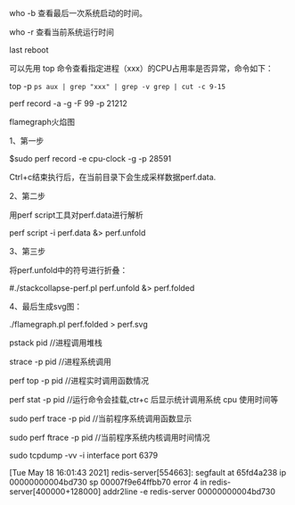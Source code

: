 who -b 查看最后一次系统启动的时间。

who -r 查看当前系统运行时间

last reboot

可以先用 top 命令查看指定进程（xxx）的CPU占用率是否异常，命令如下：

top -p `ps aux | grep "xxx" | grep -v grep | cut -c 9-15`

perf record -a -g -F 99 -p 21212

flamegraph火焰图

1、第一步

$sudo perf record -e cpu-clock -g -p 28591

Ctrl+c结束执行后，在当前目录下会生成采样数据perf.data.

2、第二步

用perf script工具对perf.data进行解析

perf script -i perf.data &> perf.unfold

3、第三步

将perf.unfold中的符号进行折叠：

#./stackcollapse-perf.pl perf.unfold &> perf.folded

4、最后生成svg图：

./flamegraph.pl perf.folded > perf.svg

pstack pid //进程调用堆栈

strace -p pid //进程系统调用

perf top -p pid //进程实时调用函数情况

perf stat -p pid //运行命令会挂载,ctr+c 后显示统计调用系统 cpu 使用时间等

sudo perf trace -p pid //当前程序系统调用函数显示

sudo perf ftrace -p pid //当前程序系统内核调用时间情况

sudo tcpdump -vv -i interface port 6379

[Tue May 18 16:01:43 2021] redis-server[554663]: segfault at 65fd4a238 ip 00000000004bd730 sp 00007f9e64ffbb70 error 4 in redis-server[400000+128000]
addr2line -e redis-server 00000000004bd730
